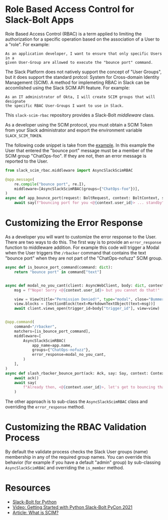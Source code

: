 # Role Based Access Control for Slack-Bolt Apps

Role Based Access Control (RBAC) is a term applied to limiting the
authorization for a specific operation based on the association of a User to a
"role".  For example:

    As an application developer, I want to ensure that only specific Users in a
    given User-Group are allowed to execute the "bounce port" command.

The Slack Platform does not natively support the concept of "User Groups", but
it does support the standard protcol: System for Cross-domain Identity
Management (SCIM).  A method for implemeting RBAC in Slack can be accomlished
using the Slack SCIM API feature.  For example:

    As an IT administrator of Okta, I will create SCIM groups that will designate
    the specific RBAC User-Groups I want to use in Slack.

This `slack-scim-rbac` repository provides a Slack-Bolt _middleware_ class.

As a developer using the SCIM protocol, you must obtain a SCIM Token from your Slack
administrator and export the environment variable `SLACK_SCIM_TOKEN`.

The following code snippet is take from the [example](example/rbacker/app_listeners.py).
In this example the User that entered the "bounce port" message must be a member
of the SCIM group "ChatOps-foo".  If they are not, then an error message is reported
to the User.

```python
from slack_scim_rbac.middleware import AsyncSlackScimRBAC

@app.message(
    re.compile("bounce port", re.I),
    middleware=[AsyncSlackScimRBAC(groups={"ChatOps-foo"})],
)
async def app_bounce_port(request: BoltRequest, context: BoltContext, say: Say):
    await say(f"bouncing port for you <@{context.user_id}> ... standby")
```

# Customizing the Error Response

As a developer you will want to customize the error response to the User.
There are two ways to do this. The first way is to provide an `error_response`
function to middleware addition.  For example this code will trigger a Modal
when the User triggers the `/rbacker` command that contains the text "bounce
port" when they are not part of the "ChatOps-nofuzz" SCIM group.

```python
async def is_bounce_port_command(command: dict):
    return "bounce port" in command["text"]


async def modal_no_you_cant(client: AsyncWebClient, body: dict, context: AsyncBoltContext):
    msg = f"Nope! Sorry <@{context.user_id}> but you cannot do that!"

    view = View(title="Permission Denied!", type="modal", close="Bummer")
    view.blocks = [SectionBlock(text=MarkdownTextObject(text=msg))]
    await client.views_open(trigger_id=body["trigger_id"], view=view)


@app.command(
    command="/rbacker",
    matchers=[is_bounce_port_command],
    middleware=[
        AsyncSlackScimRBAC(
            app_name=app.name,
            groups={"ChatOps-nofuzz"},
            error_response=modal_no_you_cant,
        )
    ],
)
async def slash_rbacker_bounce_port(ack: Ack, say: Say, context: Context):
    await ack()
    await say(
        f"Already then, <@{context.user_id}>, let's get to bouncing that port for ya!"
    )
```

The other approach is to sub-class the `AsyncSlackScimRBAC` class and
overriding the `error_response` method.

# Customizing the RBAC Validation Process

By default the validate process checks the Slack User groups (name) membership
in any of the required group names.  You can override this behavior (for
example if you have a default "admin" group) by sub-classing
`AsyncSlackScimRBAC` and overriding the `is_member` method.


# Resources

* [Slack-Bolt for Python](https://slack.dev/bolt-python/tutorial/getting-started)
* [Video: Getting Started with Python Slack-Bolt PyCon 2021](https://www.youtube.com/watch?v=Mlh8BD7xlgE)
* [Article: What is SCIM?](https://www.okta.com/blog/2017/01/what-is-scim/)
